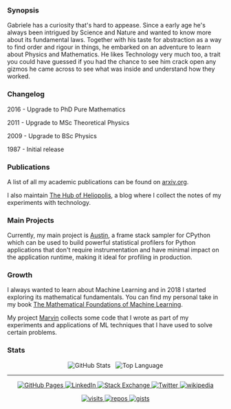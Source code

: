 ### Synopsis

Gabriele has a curiosity that's hard to appease. Since a early age he's always
been intrigued by Science and Nature and wanted to know more about its
fundamental laws. Together with his taste for abstraction as a way to find order
and rigour in things, he embarked on an adventure to learn about Physics and
Mathematics. He likes Technology very much too, a trait you could have guessed
if you had the chance to see him crack open any gizmos he came across to see
what was inside and understand how they worked.


### Changelog

2016 - Upgrade to PhD Pure Mathematics

2011 - Upgrade to MSc Theoretical Physics

2009 - Upgrade to BSc Physics

1987 - Initial release


### Publications

A list of all my academic publications can be found on
[arxiv.org](https://arxiv.org/a/tornetta_g_1.html).

I also maintain [The Hub of Heliopolis](http://p403n1x87.github.io/), a blog
where I collect the notes of my experiments with technology.


### Main Projects

Currently, my main project is [Austin](https://github.com/P403n1x87/austin), a
frame stack sampler for CPython which can be used to build powerful statistical
profilers for Python applications that don't require instrumentation and have
minimal impact on the application runtime, making it ideal for profiling in
production.


### Growth

I always wanted to learn about Machine Learning and in 2018 I started exploring
its mathematical fundamentals. You can find my personal take in my book
[The Mathematical Foundations of Machine Learning](https://www.amazon.co.uk/dp/B093CHHMSQ).

My project [Marvin](https://github.com/P403n1x87/marvin) collects some code that
I wrote as part of my experiments and applications of ML techniques that I have
used to solve certain problems.

### Stats

<p align="center">
    <img alt="GitHub Stats"
         src="https://github-readme-stats.vercel.app/api?username=p403n1x87&show_icons=true&theme=tokyonight&hide_border=true" />
    &nbsp;
    <img alt="Top Language"
         src="https://github-readme-stats.vercel.app/api/top-langs/?username=p403n1x87&theme=tokyonight&hide_border=true&layout=compact" />
</p>

----

<p align="center">
    <a href="https://p403n1x87.github.io/" target="_blank">
        <img alt="GitHub Pages"
             src="https://img.shields.io/badge/-the--hub--of--heliopolis-000000?style=flat-square&logo=GitHub&logoColor=white" />
    </a>
    <a href="https://www.linkedin.com/in/gabriele-tornetta-b2733759" target="_blank">
        <img alt="LinkedIn"
             src="https://img.shields.io/badge/-Gabriele%20Tornetta-0077B5?style=flat-square&logo=Linkedin&logoColor=white" />
    </a>
    <a href="https://stackexchange.com/users/528399/phoenix87" target="_blank">
        <img alt="Stack Exchange"
             src="https://img.shields.io/badge/-phoenix87-1E5297?style=flat-square&logo=Stack-Exchange&logoColor=white" />
    </a>
    <a href="https://twitter.com/p403n1x87" target="_blank">
        <img alt="Twitter"
             src="https://img.shields.io/badge/-@p403n1x87-1DA1F2?style=flat-square&logo=Twitter&logoColor=white" />
    </a>
    <a href="https://en.wikipedia.org/wiki/User:Gabriele_Nunzio_Tornetta" target="_blank">
        <img alt="wikipedia"
             src="https://img.shields.io/badge/-Gabriele%20Nunzio%20Tornetta-7f7f7f?style=flat-square&logo=Wikipedia&logoColor=black&labelColor=white" />
    </a>
</p>

<p align="center">
    <a href="https://github.com/p403n1x87" target="_blank">
        <img alt="visits"
             src="https://badges.pufler.dev/visits/p403n1x87/p403n1x87?logo=GitHub&label=visits&color=success&logoColor=white&style=flat-square" />
    </a>
    <a href="https://github.com/p403n1x87" target="_blank">
        <img alt="repos"
             src="https://badges.pufler.dev/repos/p403n1x87?logo=GitHub&label=repos&color=success&logoColor=white&style=flat-square" />
    </a>
    <a href="https://github.com/p403n1x87" target="_blank">
        <img alt="gists"
             src="https://badges.pufler.dev/gists/p403n1x87?logo=GitHub&label=gists&color=success&logoColor=white&style=flat-square" />
    </a>
</p>

<!--
**P403n1x87/P403n1x87** is a ✨ _special_ ✨ repository because its `README.md` (this file) appears on your GitHub profile.

Here are some ideas to get you started:

- 🔭 I’m currently working on ...
- 🌱 I’m currently learning ...
- 👯 I’m looking to collaborate on ...
- 🤔 I’m looking for help with ...
- 💬 Ask me about ...
- 📫 How to reach me: ...
- 😄 Pronouns: ...
- ⚡ Fun fact: ...
-->
